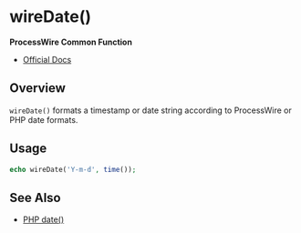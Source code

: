 # wireDate()

**ProcessWire Common Function**

- [Official Docs](https://processwire.com/api/ref/wiredate/)

## Overview

`wireDate()` formats a timestamp or date string according to ProcessWire or PHP date formats.

## Usage

```php
echo wireDate('Y-m-d', time());
```

## See Also
- [PHP date()](https://www.php.net/manual/en/function.date.php)
